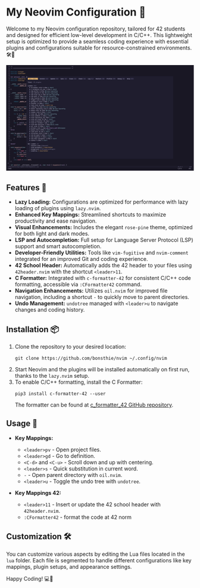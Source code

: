 # My Neovim Configuration 🚀

Welcome to my Neovim configuration repository, tailored for 42 students and designed for efficient low-level development in C/C++. This lightweight setup is optimized to provide a seamless coding experience with essential plugins and configurations suitable for resource-constrained environments. 🛠️🎨

![Neovim Configuration Screenshot](nvimConfig.png)

## Features 🌟

- **Lazy Loading:** Configurations are optimized for performance with lazy loading of plugins using ```lazy.nvim```.
- **Enhanced Key Mappings:** Streamlined shortcuts to maximize productivity and ease navigation.
- **Visual Enhancements:** Includes the elegant ```rose-pine``` theme, optimized for both light and dark modes.
- **LSP and Autocompletion:** Full setup for Language Server Protocol (LSP) support and smart autocompletion.
- **Developer-Friendly Utilities:** Tools like ```vim-fugitive``` and ```nvim-comment``` integrated for an improved Git and coding experience.
- **42 School Header:** Automatically adds the 42 header to your files using ```42header.nvim``` with the shortcut ```<leader>11```.
- **C Formatter:** Integrated with ```c-formatter-42``` for consistent C/C++ code formatting, accessible via ```:CFormatter42``` command.
- **Navigation Enhancements:** Utilizes ```oil.nvim``` for improved file navigation, including a shortcut ```-``` to quickly move to parent directories.
- **Undo Management:** ```undotree``` managed with ```<leader>u``` to navigate changes and coding history.

## Installation 📦

1. Clone the repository to your desired location:
   ```
   git clone https://github.com/bonsthie/nvim ~/.config/nvim
   ```
2. Start Neovim and the plugins will be installed automatically on first run, thanks to the ```lazy.nvim``` setup.
3. To enable C/C++ formatting, install the C Formatter:
   ```
   pip3 install c-formatter-42 --user
   ```
   The formatter can be found at [c_formatter_42 GitHub repository](https://github.com/dawnbeen/c_formatter_42).

## Usage 📘

- **Key Mappings:**
  - ```<leader>pv``` - Open project files.
  - ```<leader>gd``` - Go to definition.
  - ```<C-d>``` and ```<C-u>``` - Scroll down and up with centering.
  - ```<leader>s``` - Quick substitution in current word.
  - ```-``` - Open parent directory with ```oil.nvim```.
  - ```<leader>u``` - Toggle the undo tree with ```undotree```.

- **Key Mappings 42:**

  - ```<leader>11``` - Insert or update the 42 school header with ```42header.nvim```.
  - ```:CFormatter42``` - format the code at 42 norm

## Customization 🛠

You can customize various aspects by editing the Lua files located in the ```lua``` folder. Each file is segmented to handle different configurations like key mappings, plugin setups, and appearance settings.

Happy Coding! 💻🌈
